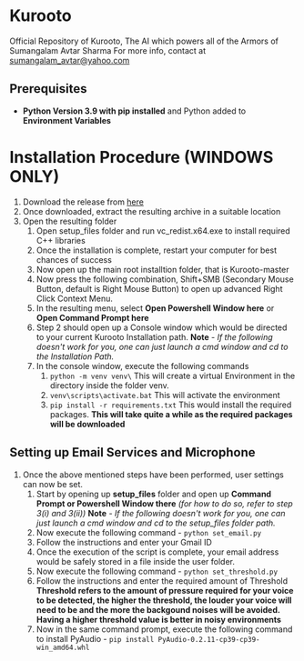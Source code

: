 # Kurooto
Official Repository of Kurooto, The AI which powers all of the Armors of Sumangalam Avtar Sharma
For more info, contact at sumangalam_avtar@yahoo.com
## Prerequisites
* **Python Version 3.9 with pip installed** and Python added to **Environment Variables**
# Installation Procedure (WINDOWS ONLY)
1. Download the release from [here](https://github.com/cursedsoulofgods/Kurooto/archive/master.zip)
2. Once downloaded, extract the resulting archive in a suitable location
3. Open the resulting folder
    1. Open setup_files folder and run vc_redist.x64.exe to install required C++ libraries
    2. Once the installation is complete, restart your computer for best chances of success
    3. Now open up the main root installtion folder, that is Kurooto-master
    4. Now press the following combination, Shift+SMB (Secondary Mouse Button, default is Right Mouse Button) to open up advanced Right Click Context Menu.
    5. In the resulting menu, select **Open Powershell Window here** or **Open Command Prompt here**
    6. Step 2 should open up a Console window which would be directed to your current Kurooto Installation path.
    **Note** - *If the following doesn't work for you, one can just launch a cmd window and cd to the Installation Path.*
    7. In the console window, execute the following commands
        1. `python -m venv venv\` This will create a virtual Environment in the directory           inside the folder venv.
        2. `venv\scripts\activate.bat` This will activate the environment
        3. `pip install -r requirements.txt` This would install the required packages.             **This will take quite a while as the required packages will be downloaded**
## Setting up Email Services and Microphone
1. Once the above mentioned steps have been performed, user settings can now be set.
    1. Start by opening up **setup_files** folder and open up **Command Prompt or           Powershell Window there** *(for how to do so, refer to step 3(i) and 3(ii))*
    **Note** - *If the following doesn't work for you, one can just launch a cmd window     and cd to the setup_files folder path.*
    2. Now execute the following command - `python set_email.py`
    3. Follow the instructions and enter your Gmail ID
    4. Once the execution of the script is complete, your email address would be safely     stored in a file inside the user folder.
    5. Now execute the following command - `python set_threshold.py`
    6. Follow the instructions and enter the required amount of Threshold
    **Threshold refers to the amount of pressure required for your voice to be detected,    the higher the threshold, the louder your voice will need to be and the more the        backgound noises will be avoided. Having a higher threshold value is better in noisy    environments**
    7. Now in the same command prompt, execute the following command to install PyAudio - `pip install PyAudio-0.2.11-cp39-cp39-win_amd64.whl`
